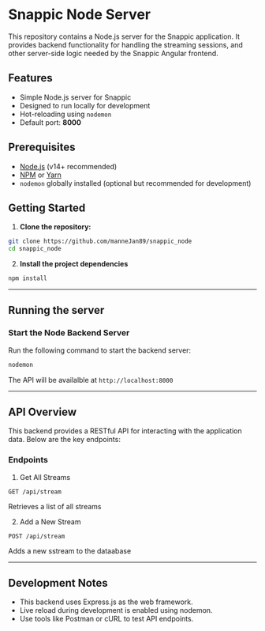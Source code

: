 # Snappic Node Server

This repository contains a Node.js server for the Snappic application. It provides backend functionality for handling the streaming sessions, and other server-side logic needed by the Snappic Angular frontend.

## Features

- Simple Node.js server for Snappic
- Designed to run locally for development
- Hot-reloading using `nodemon`
- Default port: **8000**

## Prerequisites

- [Node.js](https://nodejs.org/) (v14+ recommended)
- [NPM](https://www.npmjs.com/) or [Yarn](https://yarnpkg.com/)
- `nodemon` globally installed (optional but recommended for development)

## Getting Started

1. **Clone the repository:**
```bash
git clone https://github.com/manneJan89/snappic_node
cd snappic_node
```

2. **Install the project dependencies**

```bash
npm install
```

---

## Running the server

### Start the Node Backend Server

Run the following command to start the backend server:

```bash
nodemon
```

The API will be availalble at `http://localhost:8000`

---

## API Overview

This backend provides a RESTful API for interacting with the application data. Below are the key endpoints:

### Endpoints

1. Get All Streams

```http
GET /api/stream
```

Retrieves a list of all streams

2. Add a New Stream

```http
POST /api/stream
```

Adds a new sstream to the dataabase

---

## Development Notes

- This backend uses Express.js as the web framework.
- Live reload during development is enabled using nodemon.
- Use tools like Postman or cURL to test API endpoints.